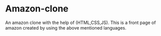 # Amazon-clone
An amazon clone with the help of (HTML,CSS,JS).
This is a front page of amazon created by using the above mentioned languages.
